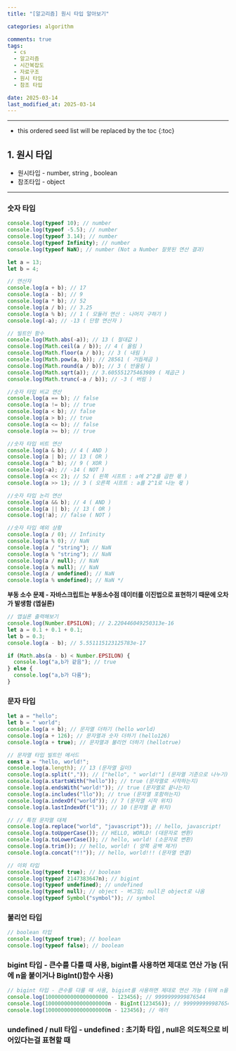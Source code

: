 ```yaml
---
title: "[알고리즘] 원시 타입 알아보기"

categories: algorithm

comments: true
tags:
  - cs
  - 알고리즘
  - 시간복잡도
  - 자료구조
  - 원시 타입
  - 참조 타입

date: 2025-03-14
last_modified_at: 2025-03-14
---
```


---

<!-- prettier-ignore -->
* this ordered seed list will be replaced by the toc 
{:toc}

## 1. 원시 타입

- 원시타입 - number, string , boolean
- 참조타입 - object

---

### 숫자 타입

```jsx
console.log(typeof 10); // number
console.log(typeof -5.5); // number
console.log(typeof 3.14); // number
console.log(typeof Infinity); // number
console.log(typeof NaN); // number (Not a Number 잘못된 연산 결과)
```

```jsx
let a = 13;
let b = 4;
```

```jsx
// 연산자
console.log(a + b); // 17
console.log(a - b); // 9
console.log(a * b); // 52
console.log(a / b); // 3.25
console.log(a % b); // 1 ( 모듈러 연산 : 나머지 구하기 )
console.log(-a); // -13 ( 단항 연산자 )
```

```jsx
// 빌트인 함수
console.log(Math.abs(-a)); // 13 ( 절대값 )
console.log(Math.ceil(a / b)); // 4 ( 올림 )
console.log(Math.floor(a / b)); // 3 ( 내림 )
console.log(Math.pow(a, b)); // 28561 ( 거듭제곱 )
console.log(Math.round(a / b)); // 3 ( 반올림 )
console.log(Math.sqrt(a)); // 3.605551275463989 ( 제곱근 )
console.log(Math.trunc(-a / b)); // -3 ( 버림 )
```

```jsx
//숫자 타입 비교 연산
console.log(a == b); // false
console.log(a != b); // true
console.log(a < b); // false
console.log(a > b); // true
console.log(a <= b); // false
console.log(a >= b); // true
```

```jsx
//숫자 타입 비트 연산
console.log(a & b); // 4 ( AND )
console.log(a | b); // 13 ( OR )
console.log(a ^ b); // 9 ( XOR )
console.log(~a); // -14 ( NOT )
console.log(a << 2); // 52 ( 왼쪽 시프트 : a에 2^2를 곱한 몫 )
console.log(a >> 1); // 3 ( 오른쪽 시프트 : a를 2^1로 나눈 몫 )
```

```jsx
//숫자 타입 논리 연산
console.log(a && b); // 4 ( AND )
console.log(a || b); // 13 ( OR )
console.log(!a); // false ( NOT )
```

```jsx
//숫자 타입 예외 상황
console.log(a / 0); // Infinity
console.log(a % 0); // NaN
console.log(a / "string"); // NaN
console.log(a % "string"); // NaN
console.log(a / null); // NaN
console.log(a % null); // NaN
console.log(a / undefined); // NaN
console.log(a % undefined); // NaN */
```

**부동 소수 문제 - 자바스크립트는 부동소수점 데이터를 이진법으로 표현하기 때문에 오차가 발생함 (엡실론)**

```jsx
// 앱실론 출력해보기
console.log(Number.EPSILON); // 2.220446049250313e-16
let a = 0.1 + 0.1 + 0.1;
let b = 0.3;
console.log(a - b); // 5.551115123125783e-17

if (Math.abs(a - b) < Number.EPSILON) {
  console.log("a,b가 같음"); // true
} else {
  console.log("a,b가 다름");
}
```

### 문자 타입

```jsx
let a = "hello";
let b = " world";
console.log(a + b); // 문자열 더하기 (hello world)
console.log(a + 126); // 문자열과 숫자 더하기 (hello126)
console.log(a + true); // 문자열과 불리언 더하기 (hellotrue)
```

```jsx
// 문자열 타입 빌트인 메서드
const a = "hello, world!";
console.log(a.length); // 13 (문자열 길이)
console.log(a.split(",")); // ["hello", " world!"] (문자열 기준으로 나누기)
console.log(a.startsWith("hello")); // true (문자열로 시작하는지)
console.log(a.endsWith("world!")); // true (문자열로 끝나는지)
console.log(a.includes("llo")); // true (문자열 포함하는지)
console.log(a.indexOf("world")); // 7 (문자열 시작 위치)
console.log(a.lastIndexOf("l")); // 10 (문자열 끝 위치)
```

```jsx
// // 특정 문자열 대체
console.log(a.replace("world", "javascript")); // hello, javascript!
console.log(a.toUpperCase()); // HELLO, WORLD! (대문자로 변환)
console.log(a.toLowerCase()); // hello, world! (소문자로 변환)
console.log(a.trim()); // hello, world! ( 양쪽 공백 제거)
console.log(a.concat("!!")); // hello, world!!! (문자열 연결)
```

```jsx
// 이외 타입
console.log(typeof true); // boolean
console.log(typeof 2147383647n); // bigint
console.log(typeof undefined); // undefined
console.log(typeof null); // object - 버그임; null은 object로 나옴
console.log(typeof Symbol("symbol")); // symbol
```

### 불리언 타입

```jsx
// boolean 타입
console.log(typeof true); // boolean
console.log(typeof false); // boolean
```

### bigint 타입 - 큰수를 다룰 때 사용, bigint를 사용하면 제대로 연산 가능 (뒤에 n을 붙이거나 BigInt()함수 사용)

```jsx
// bigint 타입 - 큰수를 다룰 때 사용, bigint를 사용하면 제대로 연산 가능 (뒤에 n을 붙이거나 BigInt()함수 사용)
console.log(10000000000000000000 - 123456); // 9999999999876544
console.log(10000000000000000000n - BigInt(123456)); // 9999999999876544n
console.log(10000000000000000000n - 123456); // 에러
```

### undefined / null 타입 - undefined : 초기화 타입 , null은 의도적으로 비어있다는걸 표현할 때
